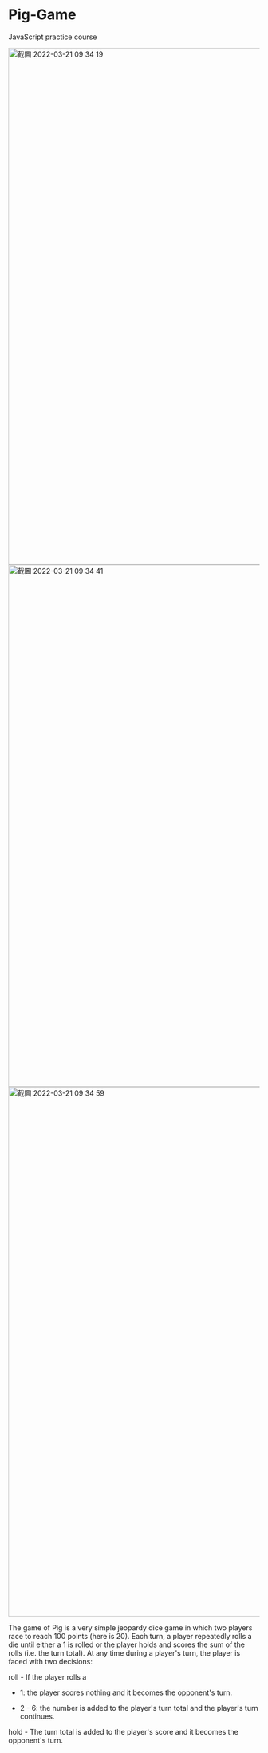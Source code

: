 # Pig-Game
JavaScript practice course

<img width="1036" alt="截圖 2022-03-21 09 34 19" src="https://user-images.githubusercontent.com/80048323/159193169-42958f2b-2a71-42cb-86db-e38e9982a57d.png">

<img width="1047" alt="截圖 2022-03-21 09 34 41" src="https://user-images.githubusercontent.com/80048323/159193185-a31b8932-dc07-4eb7-92b0-7d6f1efd6a33.png">

<img width="1062" alt="截圖 2022-03-21 09 34 59" src="https://user-images.githubusercontent.com/80048323/159193193-f6d7cfa6-87b9-47ab-af40-2fec28d5dcae.png">

The game of Pig is a very simple jeopardy dice game in which two players race to reach 100 points (here is 20). Each turn, a player repeatedly rolls a die until either a 1 is rolled or the player holds and scores the sum of the rolls (i.e. the turn total). At any time during a player's turn, the player is faced with two decisions:

roll - If the player rolls a

* 1: the player scores nothing and it becomes the opponent's turn.

* 2 - 6: the number is added to the player's turn total and the player's turn continues.

hold - The turn total is added to the player's score and it becomes the opponent's turn.
